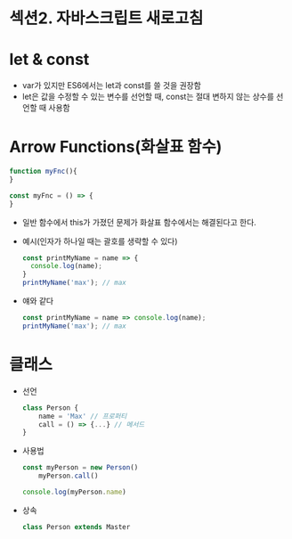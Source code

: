 # 섹션2. 자바스크립트 새로고침

# let & const

- var가 있지만 ES6에서는 let과 const를 쓸 것을 권장함
- let은 값을 수정할 수 있는 변수를 선언할 때, const는 절대 변하지 않는 상수를 선언할 때 사용함

# Arrow Functions(화살표 함수)

```jsx
function myFnc(){
}
```

```jsx
const myFnc = () => {
}
```

- 일반 함수에서 this가 가졌던 문제가 화살표 함수에서는 해결된다고 한다.
- 예시(인자가 하나일 때는 괄호를 생략할 수 있다)
    
    ```jsx
    const printMyName = name => {
      console.log(name);
    }
    printMyName('max'); // max
    ```
    
- 얘와 같다
    
    ```jsx
    const printMyName = name => console.log(name);
    printMyName('max'); // max
    ```
    

# 클래스

- 선언
    
    ```jsx
    class Person {
    	name = 'Max' // 프로퍼티
    	call = () => {...} // 메서드
    }
    ```
    

- 사용법
    
    ```jsx
    const myPerson = new Person()
    	myPerson.call()
    
    console.log(myPerson.name)
    ```
    

- 상속
    
    ```jsx
    class Person extends Master
    ```
    

